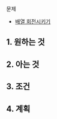 문제
- [배열 회전시키기](https://school.programmers.co.kr/learn/courses/30/lessons/120844)

## 1. 원하는 것

## 2. 아는 것

## 3. 조건

## 4. 계획
